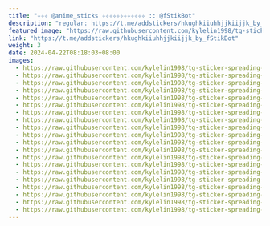 ```yaml
---
title: "✧✧✧ @anime_sticks ✧✧✧✧✧✧✧✧✧✧✧✧ :: @fStikBot"
description: "regular: https://t.me/addstickers/hkughkiiuhhjjkiijjk_by_fStikBot"
featured_image: "https://raw.githubusercontent.com/kylelin1998/tg-sticker-spreading-worldwide-images/main/img/ef99ab0b-4d87-4c67-8aca-133d435587d0.jpg"
link: "https://t.me/addstickers/hkughkiiuhhjjkiijjk_by_fStikBot"
weight: 3
date: 2024-04-22T08:18:03+08:00
images:
  - https://raw.githubusercontent.com/kylelin1998/tg-sticker-spreading-worldwide-images/main/img/ef99ab0b-4d87-4c67-8aca-133d435587d0.jpg
  - https://raw.githubusercontent.com/kylelin1998/tg-sticker-spreading-worldwide-images/main/img/0e0255c2-9c73-43f9-a2f7-09ff630f53f4.jpg
  - https://raw.githubusercontent.com/kylelin1998/tg-sticker-spreading-worldwide-images/main/img/16a4e0f3-3f28-4bb0-b087-63039f0b104c.jpg
  - https://raw.githubusercontent.com/kylelin1998/tg-sticker-spreading-worldwide-images/main/img/763e1bd4-d03c-4e5b-9d55-04af300e2f77.jpg
  - https://raw.githubusercontent.com/kylelin1998/tg-sticker-spreading-worldwide-images/main/img/779a283c-056a-4612-a38b-9ee52b10db54.jpg
  - https://raw.githubusercontent.com/kylelin1998/tg-sticker-spreading-worldwide-images/main/img/5397e2e3-abd6-4548-b569-9049e3383376.jpg
  - https://raw.githubusercontent.com/kylelin1998/tg-sticker-spreading-worldwide-images/main/img/0ffdd2ab-faab-45be-8424-09a508bdefbf.jpg
  - https://raw.githubusercontent.com/kylelin1998/tg-sticker-spreading-worldwide-images/main/img/dad46796-2ad3-4bb9-91d8-acb4be78098b.jpg
  - https://raw.githubusercontent.com/kylelin1998/tg-sticker-spreading-worldwide-images/main/img/7cf9f31f-605c-4348-a4fb-340ec06f9239.jpg
  - https://raw.githubusercontent.com/kylelin1998/tg-sticker-spreading-worldwide-images/main/img/a0cbf672-8b7c-46cd-a0da-40dd675942ff.jpg
  - https://raw.githubusercontent.com/kylelin1998/tg-sticker-spreading-worldwide-images/main/img/a96d7b79-d9ef-4f8d-8275-d0d9728cf3ba.jpg
  - https://raw.githubusercontent.com/kylelin1998/tg-sticker-spreading-worldwide-images/main/img/e24a9e1a-9d48-438e-96f0-e482015d8cfc.jpg
  - https://raw.githubusercontent.com/kylelin1998/tg-sticker-spreading-worldwide-images/main/img/ebb5d213-853a-46f8-95a1-e53d88f65b9f.jpg
  - https://raw.githubusercontent.com/kylelin1998/tg-sticker-spreading-worldwide-images/main/img/204e40da-c678-40b0-8ef1-920ef470a9fd.jpg
  - https://raw.githubusercontent.com/kylelin1998/tg-sticker-spreading-worldwide-images/main/img/02153af8-ba7f-4fae-927a-346adf9d305b.jpg
  - https://raw.githubusercontent.com/kylelin1998/tg-sticker-spreading-worldwide-images/main/img/fc4401aa-e078-4a9a-b731-398e4bc7fefc.jpg
  - https://raw.githubusercontent.com/kylelin1998/tg-sticker-spreading-worldwide-images/main/img/dfea3304-5ea9-4283-8f9b-9390abd97dc1.jpg
  - https://raw.githubusercontent.com/kylelin1998/tg-sticker-spreading-worldwide-images/main/img/4524f17f-86fa-409c-bf05-b8cc42918a6f.jpg
  - https://raw.githubusercontent.com/kylelin1998/tg-sticker-spreading-worldwide-images/main/img/bc611714-9f85-43a2-83b4-9c2a1318aeb1.jpg
  - https://raw.githubusercontent.com/kylelin1998/tg-sticker-spreading-worldwide-images/main/img/53897c8d-7512-4bac-a0d6-e70c103e417b.jpg
---
```

